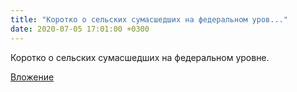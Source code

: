 ```yaml
---
title: "Коротко о сельских сумасшедших на федеральном уров..."
date: 2020-07-05 17:01:00 +0300
---
```


Коротко о сельских сумасшедших на федеральном уровне.

[Вложение](/assets/vk_photos/3/MrU0PkJg_io.jpg)

